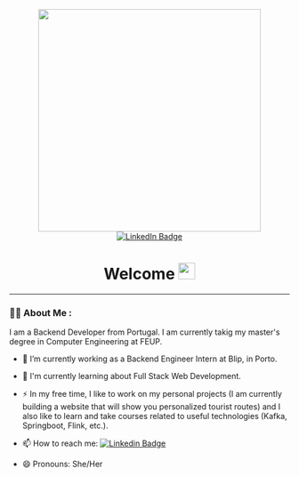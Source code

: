 <!--
**mafmagalhaes19/mafmagalhaes19** is a ✨ _special_ ✨ repository because its `README.md` (this file) appears on your GitHub profile.

Here are some ideas to get you started:

- 🔭 I’m currently working on ...
- 🌱 I’m currently learning ...
- 👯 I’m looking to collaborate on ...
- 🤔 I’m looking for help with ...
- 💬 Ask me about ...
- 📫 How to reach me: ...
- 😄 Pronouns: ...
- ⚡ Fun fact: ...
-->

<div id="header" align="center">
  <img src="https://media.giphy.com/media/L1R1tvI9svkIWwpVYr/giphy.gif" width="400"/>
</div>

<div id="badges" align="center">
  <a href="https://www.linkedin.com/in/mafalda-magalh%C3%A3es-52a118231/">
    <img src="https://img.shields.io/badge/LinkedIn-blue?style=for-the-badge&logo=linkedin&logoColor=white" alt="LinkedIn Badge"/>
  </a>
</div>

<div id="counter" align="center">
  <img src="https://komarev.com/ghpvc/?username=mafmagalhaes19&style=flat-square&color=blue" alt=""/>
</div>

<div id="body" align="center">
  <h1>
    Welcome
    <img src="https://media.giphy.com/media/hvRJCLFzcasrR4ia7z/giphy.gif" width="30px"/>
  </h1>
</div>

---

### :woman_technologist: About Me :

I am a Backend Developer from Portugal. I am currently takig my master's degree in Computer Engineering at FEUP.

- :telescope: I’m currently working as a Backend Engineer Intern at Blip, in Porto.

- :seedling: I'm currently learning about Full Stack Web Development.

- :zap: In my free time, I like to work on my personal projects (I am currently building a website that will show you personalized tourist routes) and I also like to learn and take courses related to useful technologies (Kafka, Springboot, Flink, etc.).

- :mailbox: How to reach me: [![Linkedin Badge](https://img.shields.io/badge/-kakbar-blue?style=flat&logo=Linkedin&logoColor=white)]([[your-linkedin-url](https://www.linkedin.com/in/mafalda-magalh%C3%A3es-52a118231/)]())

- 😄 Pronouns: She/Her
